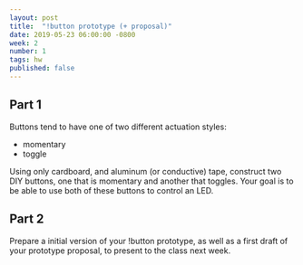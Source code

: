 ```yaml
---
layout: post
title:  "!button prototype (+ proposal)"
date: 2019-05-23 06:00:00 -0800
week: 2
number: 1
tags: hw
published: false
---
```


## Part 1

Buttons tend to have one of two different actuation styles:

* momentary
* toggle

Using only cardboard, and aluminum (or conductive) tape, construct two DIY buttons, one that is momentary and another that toggles. Your goal is to be able to use both of these buttons to control an LED.

## Part 2

Prepare a initial version of your !button prototype, as well as a first draft of your prototype proposal, to present to the class next week.

